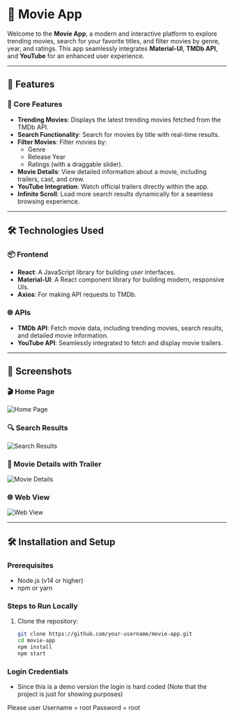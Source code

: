 # 🎥 Movie App

Welcome to the **Movie App**, a modern and interactive platform to explore trending movies, search for your favorite titles, and filter movies by genre, year, and ratings. This app seamlessly integrates **Material-UI**, **TMDb API**, and **YouTube** for an enhanced user experience.

---

## 🚀 Features

### 🌟 Core Features
- **Trending Movies**: Displays the latest trending movies fetched from the TMDb API.
- **Search Functionality**: Search for movies by title with real-time results.
- **Filter Movies**: Filter movies by:
  - Genre
  - Release Year
  - Ratings (with a draggable slider).
- **Movie Details**: View detailed information about a movie, including trailers, cast, and crew.
- **YouTube Integration**: Watch official trailers directly within the app.
- **Infinite Scroll**: Load more search results dynamically for a seamless browsing experience.

---

## 🛠️ Technologies Used

### 📦 Frontend
- **React**: A JavaScript library for building user interfaces.
- **Material-UI**: A React component library for building modern, responsive UIs.
- **Axios**: For making API requests to TMDb.

### 🌐 APIs
- **TMDb API**: Fetch movie data, including trending movies, search results, and detailed movie information.
- **YouTube API**: Seamlessly integrated to fetch and display movie trailers.

---

## 📸 Screenshots

### 🎬 Home Page
![Home Page](https://via.placeholder.com/800x400?text=Home+Page)

### 🔍 Search Results
![Search Results](https://via.placeholder.com/800x400?text=Search+Results)

### 🎥 Movie Details with Trailer
![Movie Details](https://via.placeholder.com/800x400?text=Movie+Details)

### 🌐 Web View
![Web View](public/webview.png)

---

## 🛠️ Installation and Setup

### Prerequisites
- Node.js (v14 or higher)
- npm or yarn

### Steps to Run Locally
1. Clone the repository:
   ```bash
   git clone https://github.com/your-username/movie-app.git
   cd movie-app
   npm install
   npm start

### Login Credentials
  * Since this is a demo version the login is hard coded
    (Note that the project is just for showing purposes)

  Please user
  Username = root
  Password = root  
